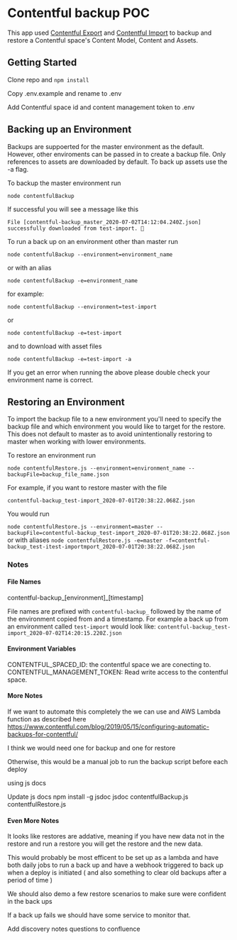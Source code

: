 # Contentful backup POC

This app used [Contentful Export](https://github.com/contentful/contentful-export) and [Contentful Import](https://github.com/contentful/contentful-import) to backup and restore a Contentful space's Content Model, Content and Assets.

## Getting Started

Clone repo and `npm install`

Copy .env.example and rename to .env

Add Contentful space id and content management token to .env

## Backing up an Environment

Backups are suppoerted for the master environment as the default. However, other enviroments can be passed in to create a backup file. Only references to assets are downloaded by default. To back up assets use the -a flag.

To backup the master environment
run

`node contentfulBackup`

If successful you will see a message like this

```File [contentful-backup_master_2020-07-02T14:12:04.240Z.json] successfully downloaded from test-import. 🚀```

To run a back up on an environment other than master run

`node contentfulBackup --environment=environment_name`

or with an alias

`node contentfulBackup -e=environment_name`

for example:

`node contentfulBackup --environment=test-import`

or

`node contentfulBackup -e=test-import`

and to download with asset files

`node contentfulBackup -e=test-import -a`

If you get an error when running the above please double check your environment name is correct.

## Restoring an Environment

To import the backup file to a new environment you'll need to specify the backup file and which environment you would like to target for the restore. This does not default to master as to avoid unintentionally restoring to master when working with lower environments.

To restore an environment
run

`node contentfulRestore.js --environment=environment_name --backupFile=backup_file_name.json`

For example, if you want to restore master with the file 

`contentful-backup_test-import_2020-07-01T20:38:22.068Z.json`

You would run

`node contentfulRestore.js --environment=master --backupFile=contentful-backup_test-import_2020-07-01T20:38:22.068Z.json`
or with aliases
`node contentfulRestore.js -e=master -f=contentful-backup_test-itest-importmport_2020-07-01T20:38:22.068Z.json`

### Notes

#### File Names

contentful-backup\_[environment]\_[timestamp]

File names are prefixed with `contentful-backup_` followed by the name of the environment copied from and a timestamp.
For example a back up from an environment called `test-import` would look like:
`contentful-backup_test-import_2020-07-02T14:20:15.220Z.json`

#### Environment Variables

CONTENTFUL\_SPACED\_ID:  the contentful space we are conecting to.
CONTENTFUL\_MANAGEMENT\_TOKEN: Read write access to the contentful space.

#### More Notes

If we want to automate this completely the we can use and AWS Lambda function as described here
https://www.contentful.com/blog/2019/05/15/configuring-automatic-backups-for-contentful/

I think we would need one for backup and one for restore

Otherwise, this would be a manual job to run the backup script before each deploy

using js docs

Update js docs
npm install -g jsdoc
jsdoc contentfulBackup.js  contentfulRestore.js

#### Even More Notes

It looks like restores are addative, meaning if you have new data not in the restore and run a restore you will get the restore and the new data.

This would probably be most efficent to be set up as a lambda and have both daily jobs to run a back up and have a webhook triggered to back up when a deploy is initiated ( and also something to clear old backups after a period of time )

We should also demo a few restore scenarios to make sure were confident in the back ups

If a back up fails we should have some service to monitor that.

Add discovery notes questions to confluence
